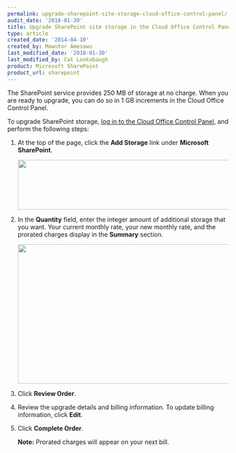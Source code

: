 ```yaml
---
permalink: upgrade-sharepoint-site-storage-cloud-office-control-panel/
audit_date: '2018-01-30'
title: Upgrade SharePoint site storage in the Cloud Office Control Panel
type: article
created_date: '2014-04-10'
created_by: Mawutor Amesawu
last_modified_date: '2018-01-30'
last_modified_by: Cat Lookabaugh
product: Microsoft SharePoint
product_url: sharepoint
---
```


The SharePoint service provides 250 MB of storage at no charge. When you
are ready to upgrade, you can do so in 1 GB increments in the Cloud Office Control
Panel.

To upgrade SharePoint storage, [log in to the Cloud Office Control Panel](https://cp.rackspace.com), and perform the following steps:

1. At the top of the page, click the **Add Storage** link under **Microsoft SharePoint**.

    <img src="{% asset_path sharepoint/upgrade-sharepoint-site-storage-cloud-office-control-panel/SharePoint1.3.png %}" width="488" height="113" />

2. In the **Quantity** field, enter the integer amount of additional storage that you want. Your current monthly rate, your new monthly rate, and the prorated charges display in the **Summary** section.

    <img src="{% asset_path sharepoint/upgrade-sharepoint-site-storage-cloud-office-control-panel/SharePoint2.3.png %}" width="692" height="317" />

3. Click **Review Order**.

4. Review the upgrade details and billing information. To update billing information, click **Edit**.

5. Click **Complete Order**.

    **Note:** Prorated charges will appear on your next bill.
